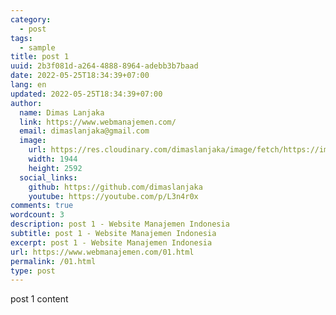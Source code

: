 ```yaml
---
category:
  - post
tags:
  - sample
title: post 1
uuid: 2b3f081d-a264-4888-8964-adebb3b7baad
date: 2022-05-25T18:34:39+07:00
lang: en
updated: 2022-05-25T18:34:39+07:00
author:
  name: Dimas Lanjaka
  link: https://www.webmanajemen.com/
  email: dimaslanjaka@gmail.com
  image:
    url: https://res.cloudinary.com/dimaslanjaka/image/fetch/https://imgdb.net/images/3600.jpg
    width: 1944
    height: 2592
  social_links:
    github: https://github.com/dimaslanjaka
    youtube: https://youtube.com/p/L3n4r0x
comments: true
wordcount: 3
description: post 1 - Website Manajemen Indonesia
subtitle: post 1 - Website Manajemen Indonesia
excerpt: post 1 - Website Manajemen Indonesia
url: https://www.webmanajemen.com/01.html
permalink: /01.html
type: post
---
```


post 1 content